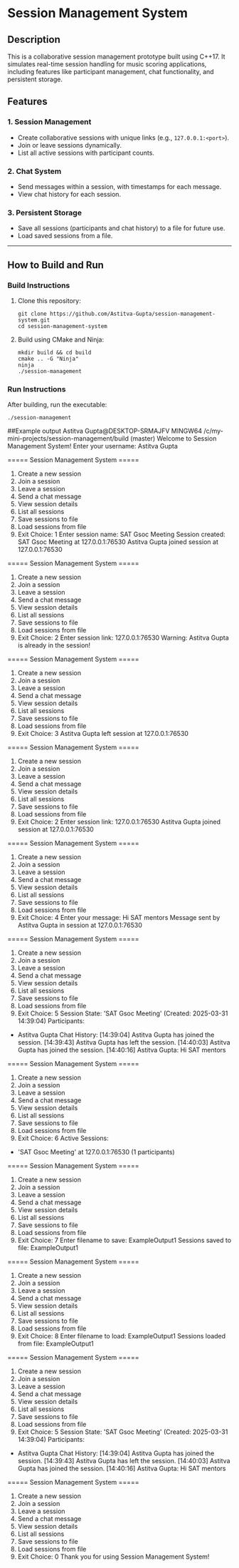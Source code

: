 # Session Management System

## Description
This is a collaborative session management prototype built using C++17. It simulates real-time session handling for music scoring applications, including features like participant management, chat functionality, and persistent storage.

## Features
### 1. Session Management
- Create collaborative sessions with unique links (e.g., `127.0.0.1:<port>`).
- Join or leave sessions dynamically.
- List all active sessions with participant counts.

### 2. Chat System
- Send messages within a session, with timestamps for each message.
- View chat history for each session.

### 3. Persistent Storage
- Save all sessions (participants and chat history) to a file for future use.
- Load saved sessions from a file.

---

## How to Build and Run

### Build Instructions
1. Clone this repository:
    ```
    git clone https://github.com/Astitva-Gupta/session-management-system.git
    cd session-management-system
    ```
2. Build using CMake and Ninja:
    ```
    mkdir build && cd build
    cmake .. -G "Ninja"
    ninja
    ./session-management
    ```

### Run Instructions
After building, run the executable:
``` 
./session-management 
```
##Example output
Astitva Gupta@DESKTOP-SRMAJFV MINGW64 /c/my-mini-projects/session-management/build (master)
Welcome to Session Management System!
Enter your username: Astitva Gupta

===== Session Management System =====
1. Create a new session
2. Join a session
3. Leave a session
4. Send a chat message
5. View session details
6. List all sessions
7. Save sessions to file
8. Load sessions from file
0. Exit
Choice: 1
Enter session name: SAT Gsoc Meeting
Session created: SAT Gsoc Meeting at 127.0.0.1:76530
Astitva Gupta joined session at 127.0.0.1:76530

===== Session Management System =====
1. Create a new session
2. Join a session
3. Leave a session
4. Send a chat message
5. View session details
6. List all sessions
7. Save sessions to file
8. Load sessions from file
0. Exit
Choice: 2
Enter session link: 127.0.0.1:76530
Warning: Astitva Gupta is already in the session!

===== Session Management System =====
1. Create a new session
2. Join a session
3. Leave a session
4. Send a chat message
5. View session details
6. List all sessions
7. Save sessions to file
8. Load sessions from file
0. Exit
Choice: 3
Astitva Gupta left session at 127.0.0.1:76530

===== Session Management System =====
1. Create a new session
2. Join a session
3. Leave a session
4. Send a chat message
5. View session details
6. List all sessions
7. Save sessions to file
8. Load sessions from file
0. Exit
Choice: 2
Enter session link: 127.0.0.1:76530
Astitva Gupta joined session at 127.0.0.1:76530

===== Session Management System =====
1. Create a new session
2. Join a session
3. Leave a session
4. Send a chat message
5. View session details
6. List all sessions
7. Save sessions to file
8. Load sessions from file
0. Exit
Choice: 4
Enter your message: Hi SAT mentors
Message sent by Astitva Gupta in session at 127.0.0.1:76530

===== Session Management System =====
1. Create a new session
2. Join a session
3. Leave a session
4. Send a chat message
5. View session details
6. List all sessions
7. Save sessions to file
8. Load sessions from file
0. Exit
Choice: 5
Session State: 'SAT Gsoc Meeting' (Created: 2025-03-31 14:39:04)
Participants:
  - Astitva Gupta
Chat History:
  [14:39:04] Astitva Gupta has joined the session.
  [14:39:43] Astitva Gupta has left the session.
  [14:40:03] Astitva Gupta has joined the session.
  [14:40:16] Astitva Gupta: Hi SAT mentors

===== Session Management System =====
1. Create a new session
2. Join a session
3. Leave a session
4. Send a chat message
5. View session details
6. List all sessions
7. Save sessions to file
8. Load sessions from file
0. Exit
Choice: 6
Active Sessions:
- 'SAT Gsoc Meeting' at 127.0.0.1:76530 (1 participants)

===== Session Management System =====
1. Create a new session
2. Join a session
3. Leave a session
4. Send a chat message
5. View session details
6. List all sessions
7. Save sessions to file
8. Load sessions from file
0. Exit
Choice: 7
Enter filename to save: ExampleOutput1
Sessions saved to file: ExampleOutput1

===== Session Management System =====
1. Create a new session
2. Join a session
3. Leave a session
4. Send a chat message
5. View session details
6. List all sessions
7. Save sessions to file
8. Load sessions from file
0. Exit
Choice: 8
Enter filename to load: ExampleOutput1
Sessions loaded from file: ExampleOutput1

===== Session Management System =====
1. Create a new session
2. Join a session
3. Leave a session
4. Send a chat message
5. View session details
6. List all sessions
7. Save sessions to file
8. Load sessions from file
0. Exit
Choice: 5
Session State: 'SAT Gsoc Meeting' (Created: 2025-03-31 14:39:04)
Participants:
  - Astitva Gupta
Chat History:
  [14:39:04] Astitva Gupta has joined the session.
  [14:39:43] Astitva Gupta has left the session.
  [14:40:03] Astitva Gupta has joined the session.
  [14:40:16] Astitva Gupta: Hi SAT mentors

===== Session Management System =====
1. Create a new session
2. Join a session
3. Leave a session
4. Send a chat message
5. View session details
6. List all sessions
7. Save sessions to file
8. Load sessions from file
0. Exit
Choice: 0
Thank you for using Session Management System!